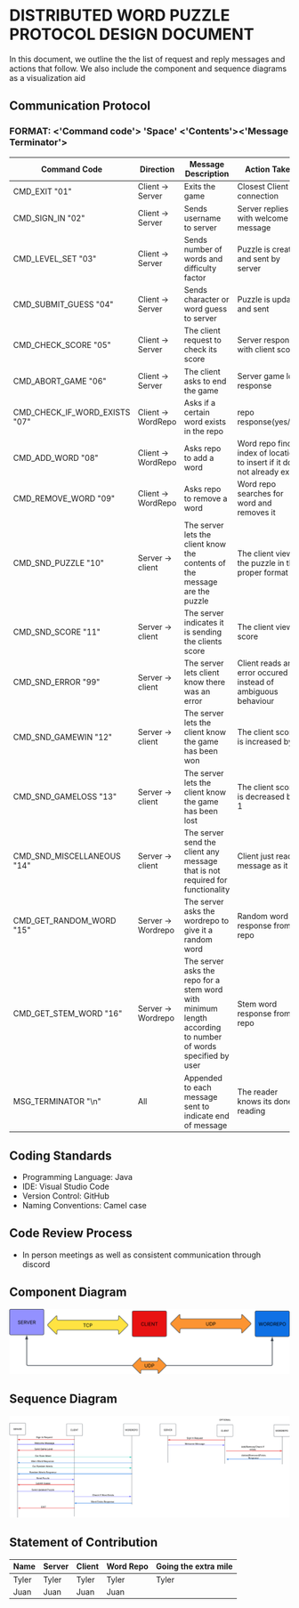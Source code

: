 # DISTRIBUTED WORD PUZZLE PROTOCOL DESIGN DOCUMENT 

In this document, we outline the the list of request and reply messages and actions that follow. We also include the component and sequence diagrams as a visualization aid

## Communication Protocol
### FORMAT: <'Command code'> 'Space' <'Contents'><'Message Terminator'>
| Command Code        | Direction      |Message Description|  Action Taken |
| -------------       |-------------   |-------------      |-------------  |
|CMD_EXIT "01"        |Client -> Server|Exits the game     | Closest Client connection|
|CMD_SIGN_IN "02"     |Client -> Server|Sends username to server|Server replies with welcome message|
|CMD_LEVEL_SET "03"   |Client -> Server|Sends number of words and difficulty factor|Puzzle is created and sent by server|
|CMD_SUBMIT_GUESS "04"|Client -> Server|Sends character or word guess to server|Puzzle is updated and sent|
|CMD_CHECK_SCORE "05" |Client -> Server|The client request to check its score|Server response with client score|
|CMD_ABORT_GAME "06"  |Client -> Server|The client asks to end the game|Server game loss response|
|CMD_CHECK_IF_WORD_EXISTS "07"|Client -> WordRepo|Asks if a certain word exists in the repo|repo response(yes/no)|
|CMD_ADD_WORD "08"            |Client -> WordRepo|Asks repo to add a word|Word repo finds index of location to insert if it does not already exist.|
|CMD_REMOVE_WORD "09"         |Client -> WordRepo|Asks repo to remove a word|Word repo searches for word and removes it|
|CMD_SND_PUZZLE "10"        |Server -> client  |The server lets the client know the contents of the message are the puzzle |The client views the puzzle in the proper format|
|CMD_SND_SCORE "11"         |Server -> client  |The server indicates it is sending the clients score|The client views score|
|CMD_SND_ERROR "99"         |Server -> client  |The server lets client know there was an error|Client reads and error occured instead of ambiguous behaviour|
|CMD_SND_GAMEWIN "12"       |Server -> client  |The server lets the client know the game has been won|The client score is increased by 1|
|CMD_SND_GAMELOSS "13"      |Server -> client  |The server lets the client know the game has been lost|The client score is decreased by 1|
|CMD_SND_MISCELLANEOUS "14"  |Server -> client  |The server send the client any message that is not required for functionality|Client just reads message as it is|
|CMD_GET_RANDOM_WORD "15"   |Server -> Wordrepo|The server asks the wordrepo to give it a random word|Random word response from repo|
|CMD_GET_STEM_WORD "16"     |Server -> Wordrepo|The server asks the repo for a stem word with minimum length according to number of words specified by user|Stem word response from repo|
|MSG_TERMINATOR "\n"        |  All             |Appended to each message sent to indicate end of message|The reader knows its done reading|


## Coding Standards

* Programming Language: Java
* IDE: Visual Studio Code
* Version Control: GitHub 
* Naming Conventions: Camel case

## Code Review Process
* In person meetings as well as consistent communication through discord 

## Component Diagram

![Component Diagram](https://github.com/tpell114/word_puzzle/blob/main/src/component_diagram.png)


## Sequence Diagram

![Sequence Diagram](https://github.com/tpell114/word_puzzle/blob/main/src/sequence_diagram.png)

## Statement of Contribution
| Name        | Server     |Client|Word Repo| Going the extra mile|
| -------------       |-------------   |-------------      |-------------  |-------------  |
|Tyler       |Tyler|Tyler   | Tyler|Tyler|
|Juan       |Juan|Juan   | Juan|

